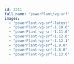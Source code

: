```yaml
---
id: 2311
full_name: "powerPlant/vg-srf"
images: 
  - "powerPlant-vg-srf-latest"
  - "powerPlant-vg-srf-1.10.0"
  - "powerPlant-vg-srf-1.11.0"
  - "powerPlant-vg-srf-1.12.0"
  - "powerPlant-vg-srf-1.12.1"
  - "powerPlant-vg-srf-1.9.0"
  - "powerPlant-vg-srf-1.8.0"
  - "powerPlant-vg-srf-1.13.0"
---
```

